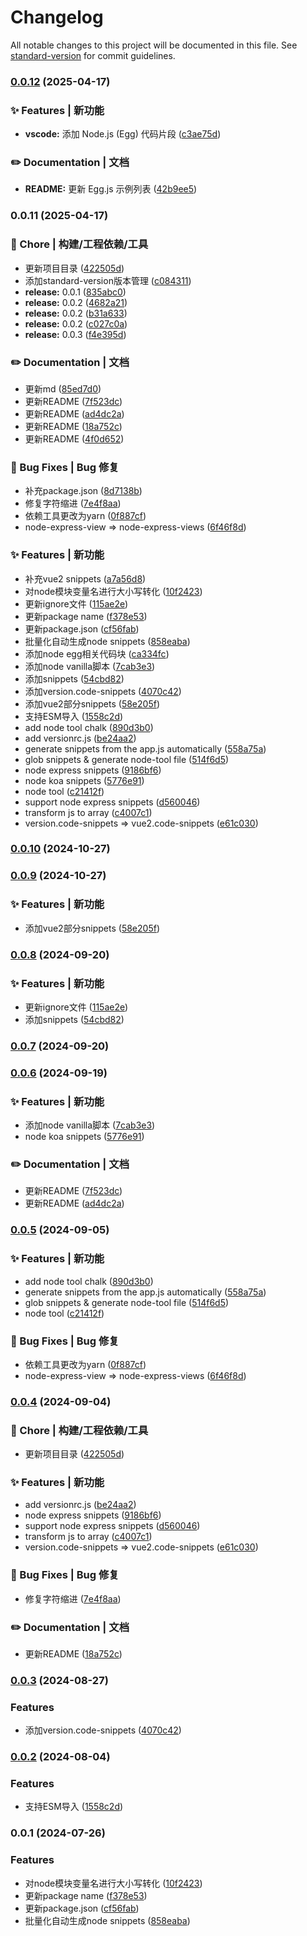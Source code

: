 # Changelog

All notable changes to this project will be documented in this file. See [standard-version](https://github.com/conventional-changelog/standard-version) for commit guidelines.

### [0.0.12](https://github.com/CBiBank/code-snippets/compare/v0.0.11...v0.0.12) (2025-04-17)


### ✨ Features | 新功能

* **vscode:** 添加 Node.js (Egg) 代码片段 ([c3ae75d](https://github.com/CBiBank/code-snippets/commit/c3ae75d8cb265a63d9c3d944dea75d4b18689959))


### ✏️ Documentation | 文档

* **README:** 更新 Egg.js 示例列表 ([42b9ee5](https://github.com/CBiBank/code-snippets/commit/42b9ee5dc9d11b35aee2473a3ea3cfc1aec4060e))

### 0.0.11 (2025-04-17)


### 🚀 Chore | 构建/工程依赖/工具

* 更新项目目录 ([422505d](https://github.com/CBiBank/code-snippets/commit/422505d67ef380a872a8ce8da10e23a0823609b7))
* 添加standard-version版本管理 ([c084311](https://github.com/CBiBank/code-snippets/commit/c084311941a0b9760418beb05a34df4fff8f4e60))
* **release:** 0.0.1 ([835abc0](https://github.com/CBiBank/code-snippets/commit/835abc08ac6e715b551c9dd0588d8ab001c360ef))
* **release:** 0.0.2 ([4682a21](https://github.com/CBiBank/code-snippets/commit/4682a21bbd1cf2ce15b77aefad9dafb3a4911dcd))
* **release:** 0.0.2 ([b31a633](https://github.com/CBiBank/code-snippets/commit/b31a633851d3fb2b6ab5952982a7098a42202365))
* **release:** 0.0.2 ([c027c0a](https://github.com/CBiBank/code-snippets/commit/c027c0afec4d019e94ac98c70eb0df32c0db4e82))
* **release:** 0.0.3 ([f4e395d](https://github.com/CBiBank/code-snippets/commit/f4e395dce798b59cd91ec18b1950977f41384aa0))


### ✏️ Documentation | 文档

* 更新md ([85ed7d0](https://github.com/CBiBank/code-snippets/commit/85ed7d05bb4bdb340f0d2db81d7da4709ebd2cf5))
* 更新README ([7f523dc](https://github.com/CBiBank/code-snippets/commit/7f523dcfb6a473cde31a2f2a35a10df05be99e30))
* 更新README ([ad4dc2a](https://github.com/CBiBank/code-snippets/commit/ad4dc2a5bfa781b7a0ebce10fb7195729a4caa4a))
* 更新README ([18a752c](https://github.com/CBiBank/code-snippets/commit/18a752c262275a490edb52eb197b9ee984cedb7c))
* 更新README ([4f0d652](https://github.com/CBiBank/code-snippets/commit/4f0d652a6df5cc991c7c79f446de90cf81f0d0b1))


### 🐛 Bug Fixes | Bug 修复

* 补充package.json ([8d7138b](https://github.com/CBiBank/code-snippets/commit/8d7138be78f77d186eb69eaf1956e6c6af6c7728))
* 修复字符缩进 ([7e4f8aa](https://github.com/CBiBank/code-snippets/commit/7e4f8aac183263a70568e7689e5f4c6e134edccf))
* 依赖工具更改为yarn ([0f887cf](https://github.com/CBiBank/code-snippets/commit/0f887cfeb180500fceceaa365e325b7af5e0b98e))
* node-express-view => node-express-views ([6f46f8d](https://github.com/CBiBank/code-snippets/commit/6f46f8d7d3a59700c927fe385f59a676f48ed4ff))


### ✨ Features | 新功能

* 补充vue2 snippets ([a7a56d8](https://github.com/CBiBank/code-snippets/commit/a7a56d8bf9cc72fd6a1214ce35ac69b4cb95a0c7))
* 对node模块变量名进行大小写转化 ([10f2423](https://github.com/CBiBank/code-snippets/commit/10f242313505c6d621649fbc936f84d96d45f459))
* 更新ignore文件 ([115ae2e](https://github.com/CBiBank/code-snippets/commit/115ae2ef68275c11c7dcc4a4e88a1f004198d13e))
* 更新package name ([f378e53](https://github.com/CBiBank/code-snippets/commit/f378e53c9d3c1ee796ec3cd24c6c4dcb83bb4d69))
* 更新package.json ([cf56fab](https://github.com/CBiBank/code-snippets/commit/cf56fab27aca4ca494e9a2eebfdcd8567b9410d2))
* 批量化自动生成node snippets ([858eaba](https://github.com/CBiBank/code-snippets/commit/858eabab7c8eba058af6b2d12e8029111fd1f970))
* 添加node egg相关代码块 ([ca334fc](https://github.com/CBiBank/code-snippets/commit/ca334fca87a28286c01e610e7179cd6b3cd2c64f))
* 添加node vanilla脚本 ([7cab3e3](https://github.com/CBiBank/code-snippets/commit/7cab3e3cf7810be9c44813a4d548cc25e545e413))
* 添加snippets ([54cbd82](https://github.com/CBiBank/code-snippets/commit/54cbd82622ecfdbbf7a14a7645025efc4dd9c15e))
* 添加version.code-snippets ([4070c42](https://github.com/CBiBank/code-snippets/commit/4070c427121655e0ef8dee19eacbcb4aff19b830))
* 添加vue2部分snippets ([58e205f](https://github.com/CBiBank/code-snippets/commit/58e205fcbb7285abaea6c6c2a71a5dbcab3f71bc))
* 支持ESM导入 ([1558c2d](https://github.com/CBiBank/code-snippets/commit/1558c2dcad208c57b22354545f3b99acdf0f108b))
* add node tool chalk ([890d3b0](https://github.com/CBiBank/code-snippets/commit/890d3b0421e370eea225be1ad1b187a9744c0fb2))
* add versionrc.js ([be24aa2](https://github.com/CBiBank/code-snippets/commit/be24aa2ded12dc1ef3ac471d5c930456d22bb321))
* generate snippets from the app.js automatically ([558a75a](https://github.com/CBiBank/code-snippets/commit/558a75a36145e315a9e54ebd5c7ad881eb0cad01))
* glob snippets & generate node-tool file ([514f6d5](https://github.com/CBiBank/code-snippets/commit/514f6d5d859a37f610eaeb1399a31972f47acaac))
* node express snippets ([9186bf6](https://github.com/CBiBank/code-snippets/commit/9186bf6a1d7c29f4c396c7ebdda6262fd3793fd6))
* node koa snippets ([5776e91](https://github.com/CBiBank/code-snippets/commit/5776e919ec0d8e7392fbc34cde62aa5c6a5accb6))
* node tool ([c21412f](https://github.com/CBiBank/code-snippets/commit/c21412f4aca236120cfb722f648e058b1b6835d8))
* support node express snippets ([d560046](https://github.com/CBiBank/code-snippets/commit/d5600469eb1dfb61c0c0bba00fb543697b68060b))
* transform js to array ([c4007c1](https://github.com/CBiBank/code-snippets/commit/c4007c1a8ebff48a39029dc22bffaa811ad2f91d))
* version.code-snippets => vue2.code-snippets ([e61c030](https://github.com/CBiBank/code-snippets/commit/e61c030fd44f6627fd0ddcce0cd48843483f8d3f))

### [0.0.10](https://github.com/CBiBank/code-snippets/compare/v0.0.9...v0.0.10) (2024-10-27)

### [0.0.9](https://github.com/CBiBank/code-snippets/compare/v0.0.8...v0.0.9) (2024-10-27)


### ✨ Features | 新功能

* 添加vue2部分snippets ([58e205f](https://github.com/CBiBank/code-snippets/commit/58e205fcbb7285abaea6c6c2a71a5dbcab3f71bc))

### [0.0.8](https://github.com/CBiBank/code-snippets/compare/v0.0.7...v0.0.8) (2024-09-20)


### ✨ Features | 新功能

* 更新ignore文件 ([115ae2e](https://github.com/CBiBank/code-snippets/commit/115ae2ef68275c11c7dcc4a4e88a1f004198d13e))
* 添加snippets ([54cbd82](https://github.com/CBiBank/code-snippets/commit/54cbd82622ecfdbbf7a14a7645025efc4dd9c15e))

### [0.0.7](https://github.com/CBiBank/code-snippets/compare/v0.0.6...v0.0.7) (2024-09-20)

### [0.0.6](https://github.com/CBiBank/code-snippets/compare/v0.0.5...v0.0.6) (2024-09-19)


### ✨ Features | 新功能

* 添加node vanilla脚本 ([7cab3e3](https://github.com/CBiBank/code-snippets/commit/7cab3e3cf7810be9c44813a4d548cc25e545e413))
* node koa snippets ([5776e91](https://github.com/CBiBank/code-snippets/commit/5776e919ec0d8e7392fbc34cde62aa5c6a5accb6))


### ✏️ Documentation | 文档

* 更新README ([7f523dc](https://github.com/CBiBank/code-snippets/commit/7f523dcfb6a473cde31a2f2a35a10df05be99e30))
* 更新README ([ad4dc2a](https://github.com/CBiBank/code-snippets/commit/ad4dc2a5bfa781b7a0ebce10fb7195729a4caa4a))

### [0.0.5](https://github.com/CBiBank/code-snippets/compare/v0.0.4...v0.0.5) (2024-09-05)


### ✨ Features | 新功能

* add node tool chalk ([890d3b0](https://github.com/CBiBank/code-snippets/commit/890d3b0421e370eea225be1ad1b187a9744c0fb2))
* generate snippets from the app.js automatically ([558a75a](https://github.com/CBiBank/code-snippets/commit/558a75a36145e315a9e54ebd5c7ad881eb0cad01))
* glob snippets & generate node-tool file ([514f6d5](https://github.com/CBiBank/code-snippets/commit/514f6d5d859a37f610eaeb1399a31972f47acaac))
* node tool ([c21412f](https://github.com/CBiBank/code-snippets/commit/c21412f4aca236120cfb722f648e058b1b6835d8))


### 🐛 Bug Fixes | Bug 修复

* 依赖工具更改为yarn ([0f887cf](https://github.com/CBiBank/code-snippets/commit/0f887cfeb180500fceceaa365e325b7af5e0b98e))
* node-express-view => node-express-views ([6f46f8d](https://github.com/CBiBank/code-snippets/commit/6f46f8d7d3a59700c927fe385f59a676f48ed4ff))

### [0.0.4](https://github.com/CBiBank/code-snippets/compare/v0.0.3...v0.0.4) (2024-09-04)


### 🚀 Chore | 构建/工程依赖/工具

* 更新项目目录 ([422505d](https://github.com/CBiBank/code-snippets/commit/422505d67ef380a872a8ce8da10e23a0823609b7))


### ✨ Features | 新功能

* add versionrc.js ([be24aa2](https://github.com/CBiBank/code-snippets/commit/be24aa2ded12dc1ef3ac471d5c930456d22bb321))
* node express snippets ([9186bf6](https://github.com/CBiBank/code-snippets/commit/9186bf6a1d7c29f4c396c7ebdda6262fd3793fd6))
* support node express snippets ([d560046](https://github.com/CBiBank/code-snippets/commit/d5600469eb1dfb61c0c0bba00fb543697b68060b))
* transform js to array ([c4007c1](https://github.com/CBiBank/code-snippets/commit/c4007c1a8ebff48a39029dc22bffaa811ad2f91d))
* version.code-snippets => vue2.code-snippets ([e61c030](https://github.com/CBiBank/code-snippets/commit/e61c030fd44f6627fd0ddcce0cd48843483f8d3f))


### 🐛 Bug Fixes | Bug 修复

* 修复字符缩进 ([7e4f8aa](https://github.com/CBiBank/code-snippets/commit/7e4f8aac183263a70568e7689e5f4c6e134edccf))


### ✏️ Documentation | 文档

* 更新README ([18a752c](https://github.com/CBiBank/code-snippets/commit/18a752c262275a490edb52eb197b9ee984cedb7c))

### [0.0.3](https://github.com/CBiBank/code-snippets/compare/v0.0.2...v0.0.3) (2024-08-27)


### Features

* 添加version.code-snippets ([4070c42](https://github.com/CBiBank/code-snippets/commit/4070c427121655e0ef8dee19eacbcb4aff19b830))

### [0.0.2](https://github.com/CBiBank/code-snippets/compare/v0.0.1...v0.0.2) (2024-08-04)


### Features

* 支持ESM导入 ([1558c2d](https://github.com/CBiBank/code-snippets/commit/1558c2dcad208c57b22354545f3b99acdf0f108b))

### 0.0.1 (2024-07-26)


### Features

* 对node模块变量名进行大小写转化 ([10f2423](https://github.com/CBiBank/code-snippets/commit/10f242313505c6d621649fbc936f84d96d45f459))
* 更新package name ([f378e53](https://github.com/CBiBank/code-snippets/commit/f378e53c9d3c1ee796ec3cd24c6c4dcb83bb4d69))
* 更新package.json ([cf56fab](https://github.com/CBiBank/code-snippets/commit/cf56fab27aca4ca494e9a2eebfdcd8567b9410d2))
* 批量化自动生成node snippets ([858eaba](https://github.com/CBiBank/code-snippets/commit/858eabab7c8eba058af6b2d12e8029111fd1f970))
